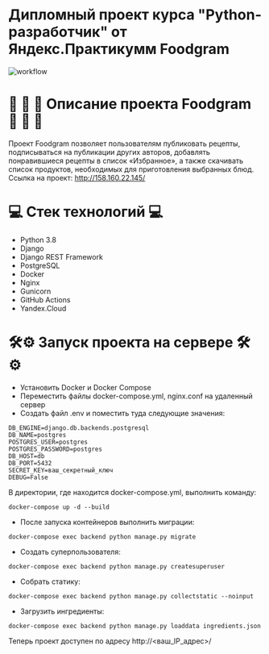 # Дипломный проект курса "Python-разработчик" от Яндекс.Практикумм Foodgram
![workflow](https://github.com/chumanastasia/foodgram-project-react/actions/workflows/workflow.yml/badge.svg)

# 🍱 🥗 🍜 Описание проекта Foodgram 🍱 🥗 🍜
Проект Foodgram позволяет пользователям публиковать рецепты, подписываться на публикации других авторов, добавлять понравившиеся рецепты в список «Избранное», а также скачивать список продуктов, необходимых для приготовления выбранных блюд.
Ccылка на проект: http://158.160.22.145/
# 💻 Стек технологий 💻
 - Python 3.8
 - Django 
 - Django REST Framework
 - PostgreSQL
 - Docker
 - Nginx
 - Gunicorn
 - GitHub Actions
 - Yandex.Cloud

# 🛠️⚙️ Запуск проекта на сервере 🛠️⚙️
- Установить Docker и Docker Compose
- Переместить файлы docker-compose.yml, nginx.conf на удаленный сервер
- Создать файл .env  и поместить туда следующие значения:
```commandline
DB_ENGINE=django.db.backends.postgresql
DB_NAME=postgres
POSTGRES_USER=postgres
POSTGRES_PASSWORD=postgres
DB_HOST=db
DB_PORT=5432
SECRET_KEY=ваш_секретный_ключ
DEBUG=False
```
В директории, где находится docker-compose.yml, выполнить команду:
```commandline
docker-compose up -d --build
```
- После запуска контейнеров выполнить миграции:
```commandline
docker-compose exec backend python manage.py migrate
```
- Создать суперпользователя:
```commandline
docker-compose exec backend python manage.py createsuperuser
```
- Собрать статику:
```commandline
docker-compose exec backend python manage.py collectstatic --noinput
```
- Загрузить ингредиенты:
```commandline
docker-compose exec backend python manage.py loaddata ingredients.json
```
Теперь проект доступен по адресу http://<ваш_IP_адрес>/ 